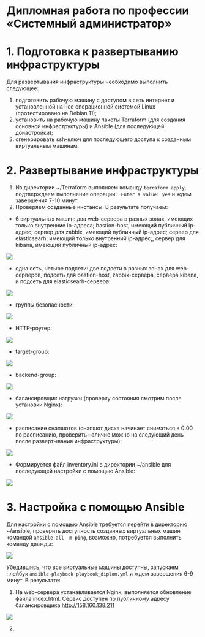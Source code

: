 # Дипломная работа по профессии «Системный администратор»
# 1. Подготовка к развертыванию инфраструктуры
Для развертывания инфраструктуры необходимо выполнить  следующее:
1. подготовить рабочую машину с доступом в сеть интернет и установленной на нее операционной системой Linux (протестировано на Debian 11);
2. установить на рабочую машину пакеты Terraform (для создания основной инфраструктуры) и Ansible (для последующей донастройки);
3. сгенерировать ssh-ключ для последующего доступа к созданным виртуальным машинам.
# 2. Развертывание инфраструктуры
1. Из директории ~/Terraform выполняем команду ```terraform apply```, подтверждаем выполнение операции: ``` Enter a value: yes``` и ждем завершения 7-10 минут.
2. Проверяем созданные инстансы. В результате получаем:
- 6 виртуальных машин: два web-сервера в разных зонах, имеющих только внутренние ip-адреса; bastion-host, имеющий публичный ip-адрес; сервер для zabbix, имеющий публичный ip-адрес; сервер для elasticsearh, имеющий только внутренний ip-адрес;, сервер для kibana, имеющий публичный ip-адрес:
    
![](https://github.com/OlgaLesnykh/screenshots/blob/main/Diplom_012.png)    
        
- одна сеть, четыре подсети: две подсети в разных зонах для web-серверов, подсеть для bastion-host, zabbix-сервера, сервера kibana, и подсеть для elasticsearh-сервера:    
    
![](https://github.com/OlgaLesnykh/screenshots/blob/main/Diplom_003.png)    

- группы безопасности:

![](https://github.com/OlgaLesnykh/screenshots/blob/main/Diplom_004.png)    

- HTTP-роутер:

![](https://github.com/OlgaLesnykh/screenshots/blob/main/Diplom_005.png)    

- target-group:

![](https://github.com/OlgaLesnykh/screenshots/blob/main/Diplom_006.png)    

- backend-group:

![](https://github.com/OlgaLesnykh/screenshots/blob/main/Diplom_007.png)    

- балансировщик нагрузки (проверку состояния смотрим после установки Nginx):

![](https://github.com/OlgaLesnykh/screenshots/blob/main/Diplom_008.png)    

- расписание снапшотов (снапшот диска начинает сниматься в 0:00 по расписанию, проверить наличие можно на следующий день после развертывания инфраструктуры):

![](https://github.com/OlgaLesnykh/screenshots/blob/main/Diplom_001.png)    

- Формируется файл inventory.ini в директории ~/ansible для последующей настройки с помощью Ansible:

![](https://github.com/OlgaLesnykh/screenshots/blob/main/Diplom_009.png)    
# 3. Настройка с помощью Ansible
Для настройки с помощью Ansible требуется перейти в директорию ~/ansible, проверить доступность созданных виртуальных машин командой ```ansible all -m ping```,  возможно, потребуется выполнить команду дважды:    

![](https://github.com/OlgaLesnykh/screenshots/blob/main/Diplom_010.png)    

Убедившись, что все виртуальные машины доступны, запускаем плейбук ```ansible-playbook playbook_diplom.yml``` и ждем завершения 6-9 минут. В результате:    
1. На web-сервера устанавливается Nginx, выполняется обновление файла index.html. Сервис доступен по публичному адресу балансировщика http://158.160.138.211

![](https://github.com/OlgaLesnykh/screenshots/blob/main/Diplom_011.png)    

2. 
